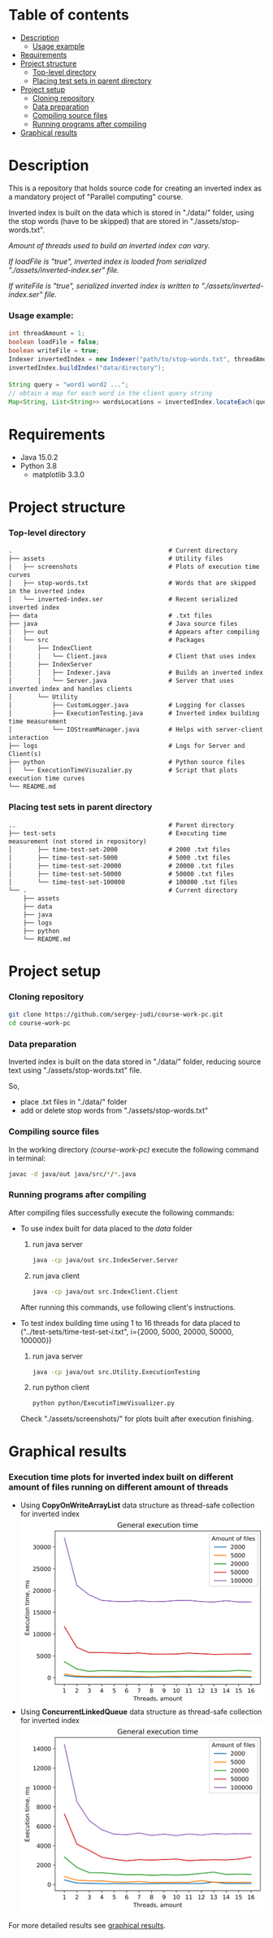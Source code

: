 # Table of contents
- [Description](#Description)
    * [Usage example](#Usage-example)
- [Requirements](#Requirements)
- [Project structure](#Project-structure)
    * [Top-level directory](#Top-level-directory)
    * [Placing test sets in parent directory](#Placing-test-sets-in-parent-directory)
- [Project setup](#Project-setup)
    * [Cloning repository](#Cloning-repository)
    * [Data preparation](#Data-preparation)
    * [Compiling source files](#Compiling-source-files)
    * [Running programs after compiling](#Running-programs-after-compiling)
- [Graphical results](#Graphical-results)

# Description
This is a repository that holds source code for creating an inverted index as a mandatory project of "Parallel computing" course.

Inverted index is built on the data which is stored in "./data/" folder, using the stop words (have to be skipped) that are stored in "./assets/stop-words.txt".

_Amount of threads used to build an inverted index can vary._

_If loadFile is "true", inverted index is loaded from serialized "./assets/inverted-index.ser" file._

_If writeFile is "true", serialized inverted index is written to "./assets/inverted-index.ser" file._
 
### Usage example:
```java
int threadAmount = 1;
boolean loadFile = false;
boolean writeFile = true;
Indexer invertedIndex = new Indexer("path/to/stop-words.txt", threadAmount, loadFile, writeFile);
invertedIndex.buildIndex("data/directory");

String query = "word1 word2 ...";
// obtain a map for each word in the client query string
Map<String, List<String>> wordsLocations = invertedIndex.locateEach(query);
```

# Requirements
- Java 15.0.2
- Python 3.8
    - matplotlib 3.3.0

# Project structure
### Top-level directory
    .                                           # Current directory
    ├── assets                                  # Utility files
    │   ├── screenshots                         # Plots of execution time curves
    │   ├── stop-words.txt                      # Words that are skipped in the inverted index
    │   └── inverted-index.ser                  # Recent serialized inverted index
    ├── data                                    # .txt files
    ├── java                                    # Java source files
    │   ├── out                                 # Appears after compiling
    │   └── src                                 # Packages
    │       ├── IndexClient     
    │       │   └── Client.java                 # Client that uses index
    │       ├── IndexServer
    │       │   ├── Indexer.java                # Builds an inverted index
    │       │   └── Server.java                 # Server that uses inverted index and handles clients
    │       └── Utility
    │           ├── CustomLogger.java           # Logging for classes
    │           ├── ExecutionTesting.java       # Inverted index building time measurement
    │           └── IOStreamManager.java        # Helps with server-client interaction  
    ├── logs                                    # Logs for Server and Client(s)
    ├── python                                  # Python source files
    │   └── ExecutionTimeVisuzalier.py          # Script that plots execution time curves
    └── README.md

### Placing test sets in parent directory
    ..                                          # Parent directory
    ├── test-sets                               # Executing time measurement (not stored in repository)
    │       ├── time-test-set-2000              # 2000 .txt files
    │       ├── time-test-set-5000              # 5000 .txt files  
    │       ├── time-test-set-20000             # 20000 .txt files  
    │       ├── time-test-set-50000             # 50000 .txt files 
    │       └── time-test-set-100000            # 100000 .txt files 
    └── .                                       # Current directory
        ├── assets
        ├── data        
        ├── java        
        ├── logs 
        ├── python
        └── README.md

# Project setup
### Cloning repository
```sh
git clone https://github.com/sergey-judi/course-work-pc.git
cd course-work-pc
```

### Data preparation
Inverted index is built on the data stored in "./data/" folder, reducing source text using "./assets/stop-words.txt" file.

So,
- place .txt files in "./data/" folder
- add or delete stop words from "./assets/stop-words.txt"

### Compiling source files
In the working directory _(course-work-pc)_ execute the following command in terminal:
```sh
javac -d java/out java/src/*/*.java
```

### Running programs after compiling
After compiling files successfully execute the following commands:
- To use index built for data placed to the _data_ folder
    1. run java server
        ```sh
        java -cp java/out src.IndexServer.Server
        ```
    2. run java client
        ```sh
        java -cp java/out src.IndexClient.Client
        ```
    After running this commands, use following client's instructions.

- To test index building time using 1 to 16 threads for data placed to ("\../test-sets/time-test-set-_i_.txt", i={2000, 5000, 20000, 50000, 100000})
    1. run java server
        ```sh
        java -cp java/out src.Utility.ExecutionTesting
        ```
    2. run python client
        ```sh
        python python/ExecutinTimeVisualizer.py
        ```
    Check "./assets/screenshots/" for plots built after execution finishing.

# Graphical results
### Execution time plots for inverted index built on different amount of files running on different amount of threads
- Using __CopyOnWriteArrayList__ data structure as thread-safe collection for inverted index
    ![total-1](./assets/screenshots/concurrent-list-exec-time-total.png)
- Using __ConcurrentLinkedQueue__ data structure as thread-safe collection for inverted index
    ![total-2](./assets/screenshots/concurrent-queue-exec-time-total.png)

For more detailed results see [graphical results](./assets/screenshots/GRAPHICAL-RESULTS.md).
